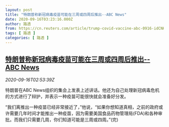 ```yaml
---
layout: post
title: "特朗普称新冠病毒疫苗可能在三周或四周后推出--ABC News"
date: 2020-09-16T03:23:16.000Z
author: 路透
from: https://cn.reuters.com/article/trump-covid-vaccine-abc-0916-idCNKBS2670CR
tags: [ 路透 ]
categories: [ 路透 ]
---
```

<!--1600226596000-->
[特朗普称新冠病毒疫苗可能在三周或四周后推出--ABC News](https://cn.reuters.com/article/trump-covid-vaccine-abc-0916-idCNKBS2670CR)
------

<div>
<div><i>2020-09-16T02:53:39Z</i></div><p>特朗普在ABC News组织的集会上发表上述讲话。他还为自己处理新冠病毒危机的方式进行了辩护，并表示一种疫苗可能很快就会准备好分发。</p><p>“我们离推出一种疫苗已经非常接近了，”他说，“如果你想知道真相，之前的政府或许需要几年时间才能推出一种疫苗，因为需要美国食品药物管理局(FDA)和各种审批。而我们只需要几周，你们知道可能是三周或四周。”(完)</p>
</div>
